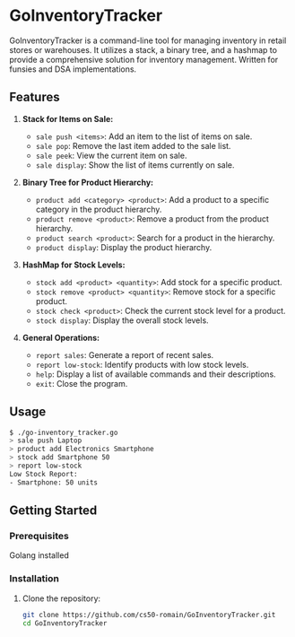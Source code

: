 # GoInventoryTracker

GoInventoryTracker is a command-line tool for managing inventory in retail stores or warehouses. It utilizes a stack, a binary tree, and a hashmap to provide a comprehensive solution for inventory management. Written for funsies and DSA implementations.

## Features

1. **Stack for Items on Sale:**
   - `sale push <items>`: Add an item to the list of items on sale.
   - `sale pop`: Remove the last item added to the sale list.
   - `sale peek`: View the current item on sale.
   - `sale display`: Show the list of items currently on sale.

2. **Binary Tree for Product Hierarchy:**
   - `product add <category> <product>`: Add a product to a specific category in the product hierarchy.
   - `product remove <product>`: Remove a product from the product hierarchy.
   - `product search <product>`: Search for a product in the hierarchy.
   - `product display`: Display the product hierarchy.

3. **HashMap for Stock Levels:**
   - `stock add <product> <quantity>`: Add stock for a specific product.
   - `stock remove <product> <quantity>`: Remove stock for a specific product.
   - `stock check <product>`: Check the current stock level for a product.
   - `stock display`: Display the overall stock levels.

4. **General Operations:**
   - `report sales`: Generate a report of recent sales.
   - `report low-stock`: Identify products with low stock levels.
   - `help`: Display a list of available commands and their descriptions.
   - `exit`: Close the program.

## Usage

```bash
$ ./go-inventory_tracker.go
> sale push Laptop
> product add Electronics Smartphone
> stock add Smartphone 50
> report low-stock
Low Stock Report:
- Smartphone: 50 units
```

## Getting Started

### Prerequisites

Golang installed

### Installation

1. Clone the repository:

   ```bash
   git clone https://github.com/cs50-romain/GoInventoryTracker.git
   cd GoInventoryTracker
